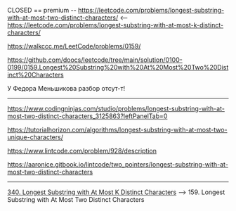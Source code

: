 CLOSED == premium -- https://leetcode.com/problems/longest-substring-with-at-most-two-distinct-characters/ <-- https://leetcode.com/problems/longest-substring-with-at-most-k-distinct-characters/ 

https://walkccc.me/LeetCode/problems/0159/

https://github.com/doocs/leetcode/tree/main/solution/0100-0199/0159.Longest%20Substring%20with%20At%20Most%20Two%20Distinct%20Characters

У Федора Меньшикова разбор отсут-т!

____________

https://www.codingninjas.com/studio/problems/longest-substring-with-at-most-two-distinct-characters_3125863?leftPanelTab=0

https://tutorialhorizon.com/algorithms/longest-substring-with-at-most-two-unique-characters/

https://www.lintcode.com/problem/928/description

https://aaronice.gitbook.io/lintcode/two_pointers/longest-substring-with-at-most-two-distinct-characters

___________

[340. Longest Substring with At Most K Distinct Characters](https://github.com/SkosMartren/leetcode_com/tree/main/340.%20Longest%20Substring%20with%20At%20Most%20K%20Distinct%20Characters) --> 159. Longest Substring with At Most Two Distinct Characters
